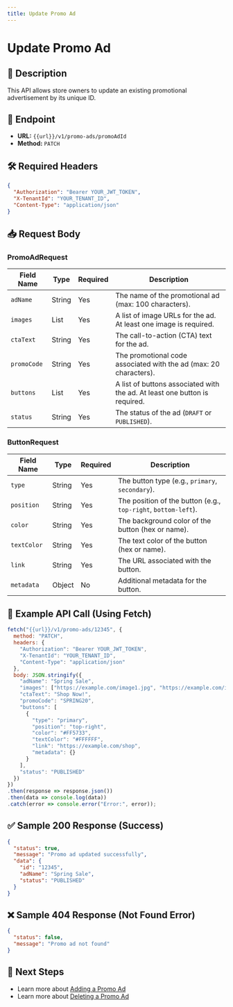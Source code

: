```yaml
---
title: Update Promo Ad
---
```


# Update Promo Ad

## 📌 Description
This API allows store owners to update an existing promotional advertisement by its unique ID.

## 🔗 Endpoint
- **URL:** `{{url}}/v1/promo-ads/promoAdId`
- **Method:** `PATCH`

## 🛠️ Required Headers
```json
{
  "Authorization": "Bearer YOUR_JWT_TOKEN",
  "X-TenantId": "YOUR_TENANT_ID",
  "Content-Type": "application/json"
}
```

## 📥 Request Body
### PromoAdRequest
| Field Name  | Type   | Required | Description |
|-------------|--------|----------|-------------|
| `adName`    | String | Yes      | The name of the promotional ad (max: 100 characters). |
| `images`    | List<String> | Yes | A list of image URLs for the ad. At least one image is required. |
| `ctaText`   | String | Yes      | The call-to-action (CTA) text for the ad. |
| `promoCode` | String | Yes      | The promotional code associated with the ad (max: 20 characters). |
| `buttons`   | List<ButtonRequest> | Yes | A list of buttons associated with the ad. At least one button is required. |
| `status`    | String | Yes      | The status of the ad (`DRAFT` or `PUBLISHED`). |

### ButtonRequest
| Field Name   | Type   | Required | Description |
|--------------|--------|----------|-------------|
| `type`       | String | Yes      | The button type (e.g., `primary`, `secondary`). |
| `position`   | String | Yes      | The position of the button (e.g., `top-right`, `bottom-left`). |
| `color`      | String | Yes      | The background color of the button (hex or name). |
| `textColor`  | String | Yes      | The text color of the button (hex or name). |
| `link`       | String | Yes      | The URL associated with the button. |
| `metadata`   | Object | No       | Additional metadata for the button. |

## 📡 Example API Call (Using Fetch)
```javascript
fetch("{{url}}/v1/promo-ads/12345", {
  method: "PATCH",
  headers: {
    "Authorization": "Bearer YOUR_JWT_TOKEN",
    "X-TenantId": "YOUR_TENANT_ID",
    "Content-Type": "application/json"
  },
  body: JSON.stringify({
    "adName": "Spring Sale",
    "images": ["https://example.com/image1.jpg", "https://example.com/image2.jpg"],
    "ctaText": "Shop Now!",
    "promoCode": "SPRING20",
    "buttons": [
      {
        "type": "primary",
        "position": "top-right",
        "color": "#FF5733",
        "textColor": "#FFFFFF",
        "link": "https://example.com/shop",
        "metadata": {}
      }
    ],
    "status": "PUBLISHED"
  })
})
.then(response => response.json())
.then(data => console.log(data))
.catch(error => console.error("Error:", error));
```

## ✅ Sample 200 Response (Success)
```json
{
  "status": true,
  "message": "Promo ad updated successfully",
  "data": {
    "id": "12345",
    "adName": "Spring Sale",
    "status": "PUBLISHED"
  }
}
```

## ❌ Sample 404 Response (Not Found Error)
```json
{
  "status": false,
  "message": "Promo ad not found"
}
```

## 🔗 Next Steps
- Learn more about [Adding a Promo Ad](./add-promo-ad.md)
- Learn more about [Deleting a Promo Ad](./delete-promo-ad.md)

